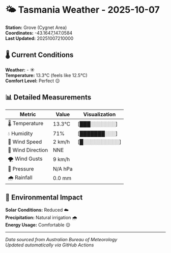 # 🌤️ Tasmania Weather - 2025-10-07

**Station:** Grove (Cygnet Area)  
**Coordinates:** -43.1647,147.0584  
**Last Updated:** 20251007210000

## 🌡️ Current Conditions

**Weather:** - ☀️  
**Temperature:** 13.3°C (feels like 12.5°C)  
**Comfort Level:** Perfect 😌

## 📊 Detailed Measurements

| Metric | Value | Visualization |
|--------|-------|---------------|
| 🌡️ Temperature | 13.3°C | [███░░░░░░░] |
| 💧 Humidity | 71% | [███████░░░] |
| 💨 Wind Speed | 2 km/h | [█░░░░░░░░░░] |
| 🧭 Wind Direction | NNE | |
| 🌪️ Wind Gusts | 9 km/h | |
| 🔽 Pressure | N/A hPa | |
| 🌧️ Rainfall | 0.0 mm | |

## 🌱 Environmental Impact

**Solar Conditions:** Reduced ☁️  
**Precipitation:** Natural irrigation 🌧️  
**Energy Usage:** Comfortable 😌

---
*Data sourced from Australian Bureau of Meteorology*  
*Updated automatically via GitHub Actions*
